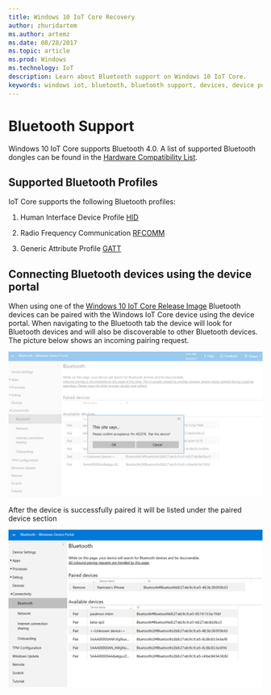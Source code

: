 ```yaml
---
title: Windows 10 IoT Core Recovery
author: zhuridartem
ms.author: artemz
ms.date: 08/28/2017
ms.topic: article
ms.prod: Windows
ms.technology: IoT
description: Learn about Bluetooth support on Windows 10 IoT Core.
keywords: windows iot, bluetooth, bluetooth support, devices, device portal
---
```


# Bluetooth Support
Windows 10 IoT Core supports Bluetooth 4.0. A list of supported Bluetooth dongles can be found in the [Hardware Compatibility List](../docs/HardwareCompatList.md).

## Supported Bluetooth Profiles
IoT Core supports the following Bluetooth profiles:

1.  Human Interface Device Profile [HID](https://www.microsoftstore.com/store/msusa/en_US/pdp/Microsoft-Universal-Foldable-Keyboard/productID.315201200)

2.  Radio Frequency Communication [RFCOMM](https://github.com/ms-iot/remote-wiring)

3.  Generic Attribute Profile [GATT](https://developer.microsoft.com/en-us/windows/iot/samples/blegatt)

## Connecting Bluetooth devices using the device portal
When using one of the [Windows 10 IoT Core Release Image](https://developer.microsoft.com/en-us/windows/iot/downloads) Bluetooth devices can be paired with the Windows IoT Core device using the device portal. When navigating to the Bluetooth tab the device will look for Bluetooth devices and will also be discoverable to other Bluetooth devices. The picture below shows an incoming pairing request. 

![Bluetooth Incoming Pairing](../media/Bluetooth/Portal_BT_2.png)

After the device is successfully paired it will be listed under the paired device section 

![Bluetooth Incoming Pairing](../media/Bluetooth/Portal_BT_3.png)
